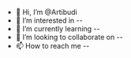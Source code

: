 - 👋 Hi, I’m @Artibudi
- 👀 I’m interested in --
- 🌱 I’m currently learning --
- 💞️ I’m looking to collaborate on --
- 📫 How to reach me --

<!---
Artibudi/Artibudi is a ✨ special ✨ repository because its `README.md` (this file) appears on your GitHub profile.
You can click the Preview link to take a look at your changes.
--->
